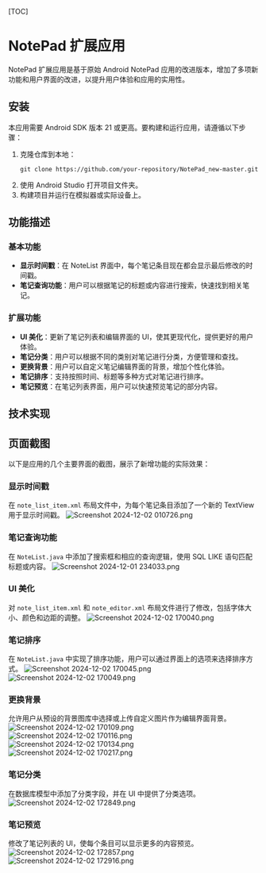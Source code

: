 [TOC]



# NotePad 扩展应用

NotePad 扩展应用是基于原始 Android NotePad 应用的改进版本，增加了多项新功能和用户界面的改进，以提升用户体验和应用的实用性。

## 安装

本应用需要 Android SDK 版本 21 或更高。要构建和运行应用，请遵循以下步骤：

1. 克隆仓库到本地：
   ```
   git clone https://github.com/your-repository/NotePad_new-master.git
   ```
2. 使用 Android Studio 打开项目文件夹。
3. 构建项目并运行在模拟器或实际设备上。

## 功能描述

### 基本功能

- **显示时间戳**：在 NoteList 界面中，每个笔记条目现在都会显示最后修改的时间戳。
- **笔记查询功能**：用户可以根据笔记的标题或内容进行搜索，快速找到相关笔记。

### 扩展功能

- **UI 美化**：更新了笔记列表和编辑界面的 UI，使其更现代化，提供更好的用户体验。
- **笔记分类**：用户可以根据不同的类别对笔记进行分类，方便管理和查找。
- **更换背景**：用户可以自定义笔记编辑界面的背景，增加个性化体验。
- **笔记排序**：支持按照时间、标题等多种方式对笔记进行排序。
- **笔记预览**：在笔记列表界面，用户可以快速预览笔记的部分内容。

## 技术实现

## 页面截图

以下是应用的几个主要界面的截图，展示了新增功能的实际效果：

### 显示时间戳

在 `note_list_item.xml` 布局文件中，为每个笔记条目添加了一个新的 TextView 用于显示时间戳。
![Screenshot 2024-12-02 010726.png](Screenshot%202024-12-02%20010726.png)

### 笔记查询功能

在 `NoteList.java` 中添加了搜索框和相应的查询逻辑，使用 SQL LIKE 语句匹配标题或内容。
![Screenshot 2024-12-01 234033.png](Screenshot%202024-12-01%20234033.png)

### UI 美化

对 `note_list_item.xml` 和 `note_editor.xml` 布局文件进行了修改，包括字体大小、颜色和边距的调整。
![Screenshot 2024-12-02 170040.png](Screenshot%202024-12-02%20170040.png)

### 笔记排序

在 `NoteList.java` 中实现了排序功能，用户可以通过界面上的选项来选择排序方式。
![Screenshot 2024-12-02 170045.png](Screenshot%202024-12-02%20170045.png)
![Screenshot 2024-12-02 170049.png](Screenshot%202024-12-02%20170049.png)

### 更换背景

允许用户从预设的背景图库中选择或上传自定义图片作为编辑界面背景。
![Screenshot 2024-12-02 170109.png](Screenshot%202024-12-02%20170109.png)
![Screenshot 2024-12-02 170116.png](Screenshot%202024-12-02%20170116.png)
![Screenshot 2024-12-02 170134.png](Screenshot%202024-12-02%20170134.png)
![Screenshot 2024-12-02 170217.png](Screenshot%202024-12-02%20170217.png)

### 笔记分类
在数据库模型中添加了分类字段，并在 UI 中提供了分类选项。
![Screenshot 2024-12-02 172849.png](Screenshot%202024-12-02%20172849.png)

### 笔记预览
修改了笔记列表的 UI，使每个条目可以显示更多的内容预览。
![Screenshot 2024-12-02 172857.png](Screenshot%202024-12-02%20172857.png)
![Screenshot 2024-12-02 172916.png](Screenshot%202024-12-02%20172916.png)